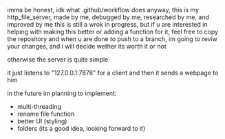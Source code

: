 imma be honest, idk what .github/workflow does
anyway, this is my http_file_server, made by me, debugged by me, researched by me, and improved by me
this is still a wrok in progress, but if u are interested in helping with making this better or adding a function for it, 
feel free to copy the repository and when u are done to push to a branch, im going to reviw your changes, and i will decide wether its worth it or not

otherwise the server is quite simple

it just listens to "127.0.0.1:7878" for a client and then it sends a webpage to him

in the future im planning to implement:
  - multi-threading
  - rename file function
  - better UI (styling)
  - folders (its a good idea, looking forward to it)

    
